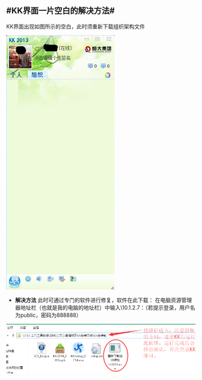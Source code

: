 #KK界面一片空白的解决方法#
---
KK界面出现如图所示的空白，此时须重新下载组织架构文件

![KK空白](images/kk-blank-1.png)

* **解决方法**
此时可通过专门的软件进行修复，软件在此下载：
在电脑资源管理器地址栏（也就是我的电脑的地址栏）中输入\\10.1.2.7：（若提示登录，用户名为public，密码为888888）

![刷新组织架构](images/kk-blank-2.png)
